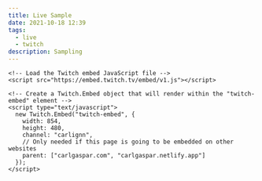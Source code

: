 ```yaml
---
title: Live Sample
date: 2021-10-18 12:39
tags:
  - live
  - twitch
description: Sampling
---
```

<html>
  <body>
    <!-- Add a placeholder for the Twitch embed -->
    <div id="twitch-embed"></div>

    <!-- Load the Twitch embed JavaScript file -->
    <script src="https://embed.twitch.tv/embed/v1.js"></script>

    <!-- Create a Twitch.Embed object that will render within the "twitch-embed" element -->
    <script type="text/javascript">
      new Twitch.Embed("twitch-embed", {
        width: 854,
        height: 480,
        channel: "carlignn",
        // Only needed if this page is going to be embedded on other websites
        parent: ["carlgaspar.com", "carlgaspar.netlify.app"]
      });
    </script>
  </body>
</html>